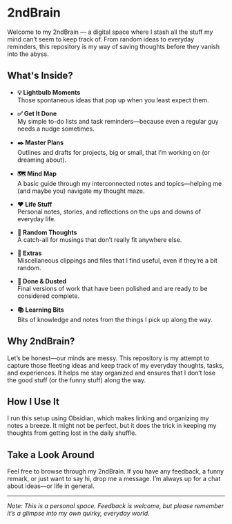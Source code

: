 # 2ndBrain

Welcome to my 2ndBrain — a digital space where I stash all the stuff my mind can’t seem to keep track of. From random ideas to everyday reminders, this repository is my way of saving thoughts before they vanish into the abyss.

## What's Inside?

- **💡 Lightbulb Moments**  
  Those spontaneous ideas that pop up when you least expect them.

- **✅ Get It Done**  
  My simple to-do lists and task reminders—because even a regular guy needs a nudge sometimes.

- **✒️ Master Plans**  
  Outlines and drafts for projects, big or small, that I’m working on (or dreaming about).

- **🗺 Mind Map**  
  A basic guide through my interconnected notes and topics—helping me (and maybe you) navigate my thought maze.

- **❤️ Life Stuff**  
  Personal notes, stories, and reflections on the ups and downs of everyday life.

- **🤔 Random Thoughts**  
  A catch-all for musings that don’t really fit anywhere else.

- **📎 Extras**  
  Miscellaneous clippings and files that I find useful, even if they’re a bit random.

- **🎉 Done & Dusted**  
  Final versions of work that have been polished and are ready to be considered complete.

- **📚 Learning Bits**  
  Bits of knowledge and notes from the things I pick up along the way.

## Why 2ndBrain?

Let’s be honest—our minds are messy. This repository is my attempt to capture those fleeting ideas and keep track of my everyday thoughts, tasks, and experiences. It helps me stay organized and ensures that I don’t lose the good stuff (or the funny stuff) along the way.

## How I Use It

I run this setup using Obsidian, which makes linking and organizing my notes a breeze. It might not be perfect, but it does the trick in keeping my thoughts from getting lost in the daily shuffle.

## Take a Look Around

Feel free to browse through my 2ndBrain. If you have any feedback, a funny remark, or just want to say hi, drop me a message. I’m always up for a chat about ideas—or life in general.

---

*Note: This is a personal space. Feedback is welcome, but please remember it’s a glimpse into my own quirky, everyday world.*
